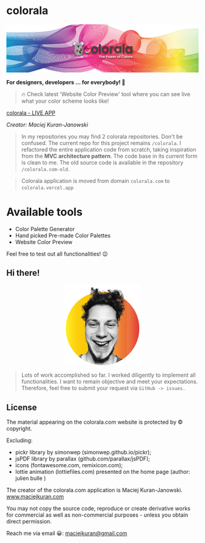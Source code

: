 # colorala

<p align="center"><img width="1000" src="/src/img/Colorala banner 2.jpg"></p>

<b>For designers, developers ... for everybody! 🤍</b>

> 🔥 Check latest 'Website Color Preview' tool where you can see live what your color scheme looks like!

[colorala - LIVE APP](https://colorala.vercel.app/)

<i>Creator: Maciej Kuran-Janowski</i>

> In my repositories you may find 2 colorala repositories. Don't be confused. The current repo for this project remains `/colorala`. I refactored the entire application code from scratch, taking inspiration from the <b>MVC architecture pattern</b>. The code base in its current form is clean to me. The old source code is available in the repository `/colorala.com-old`.

> Colorala application is moved from domain `colorala.com` to `colorala.vercel.app`

# Available tools

- Color Palette Generator
- Hand picked Pre-made Color Palettes
- Website Color Preview

Feel free to test out all functionalities! 😉

## Hi there!

<p align="center"><img width="200" src="/src/img/Avatar Maciej Kuran-Janowski.png"></p>

> Lots of work accomplished so far. I worked diligently to implement all functionalities. I want to remain objective and meet your expectations. Therefore, feel free to submit your request via `GitHub -> issues.`

## License

The material appearing on the colorala.com website is protected by © copyright.

Excluding:

- pickr library by simonwep (simonwep.github.io/pickr);
- jsPDF library by parallax (github.com/parallax/jsPDF);
- icons (fontawesome.com, remixicon.com);
- lottie animation (lottiefiles.com) presented on the home page (author: julien bulle )

The creator of the colorala.com application is Maciej Kuran-Janowski.
www.maciejkuran.com

You may not copy the source code, reproduce or create derivative works for commercial as well as non-commercial purposes - unless you obtain direct permission.

Reach me via email 😀:
maciejkuran@gmail.com
